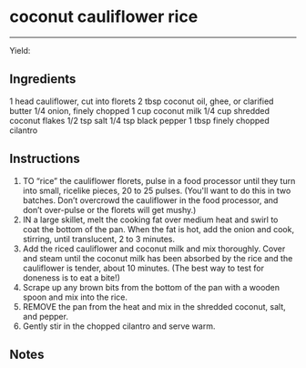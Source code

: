 # coconut cauliflower rice
---
Yield: 

## Ingredients

1 head cauliflower, cut into florets
2 tbsp coconut oil, ghee, or clarified butter
1/4 onion, finely chopped
1 cup coconut milk
1/4 cup shredded coconut flakes
1/2 tsp salt
1/4 tsp black pepper
1 tbsp finely chopped cilantro

## Instructions
1. TO “rice” the cauliflower florets, pulse in a food
processor until they turn into small, ricelike
pieces, 20 to 25 pulses. (You'll want to do this in
two batches. Don’t overcrowd the cauliflower in
the food processor, and don’t over-pulse or the
florets will get mushy.)
2. IN a large skillet, melt the cooking fat over
medium heat and swirl to coat the bottom of
the pan. When the fat is hot, add the onion and
cook, stirring, until translucent, 2 to 3 minutes.
3. Add the riced cauliflower and coconut milk
and mix thoroughly. Cover and steam until the
coconut milk has been absorbed by the rice and
the cauliflower is tender, about 10 minutes. (The
best way to test for doneness is to eat a bite!)
4. Scrape up any brown bits from the bottom of the
pan with a wooden spoon and mix into the rice.
5. REMOVE the pan from the heat and mix in the
shredded coconut, salt, and pepper.
6.  Gently stir
in the chopped cilantro and serve warm.


## Notes










